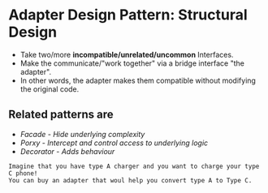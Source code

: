 # Adapter Design Pattern: Structural Design
* Take two/more **incompatible/unrelated/uncommon** Interfaces.
* Make the communicate/"work together" via a bridge interface "the adapter".
* In other words, the adapter makes them compatible without modifying the original code.

## Related patterns are 
- *Facade - Hide underlying complexity*
- *Porxy - Intercept and control access to underlying logic*
- *Decorator - Adds behaviour*

```
Imagine that you have type A charger and you want to charge your type C phone!
You can buy an adapter that woul help you convert type A to Type C.
```
